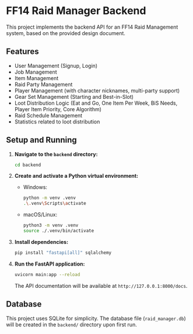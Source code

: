 # FF14 Raid Manager Backend

This project implements the backend API for an FF14 Raid Management system, based on the provided design document.

## Features

- User Management (Signup, Login)
- Job Management
- Item Management
- Raid Party Management
- Player Management (with character nicknames, multi-party support)
- Gear Set Management (Starting and Best-in-Slot)
- Loot Distribution Logic (Eat and Go, One Item Per Week, BiS Needs, Player Item Priority, Core Algorithm)
- Raid Schedule Management
- Statistics related to loot distribution

## Setup and Running

1.  **Navigate to the `backend` directory:**
    ```bash
    cd backend
    ```

2.  **Create and activate a Python virtual environment:**
    *   Windows:
        ```bash
        python -m venv .venv
        .\.venv\Scripts\activate
        ```
    *   macOS/Linux:
        ```bash
        python3 -m venv .venv
        source ./.venv/bin/activate
        ```

3.  **Install dependencies:**
    ```bash
    pip install "fastapi[all]" sqlalchemy
    ```

4.  **Run the FastAPI application:**
    ```bash
    uvicorn main:app --reload
    ```

    The API documentation will be available at `http://127.0.0.1:8000/docs`.

## Database

This project uses SQLite for simplicity. The database file (`raid_manager.db`) will be created in the `backend/` directory upon first run.
